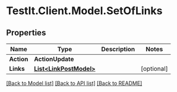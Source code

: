 # TestIt.Client.Model.SetOfLinks

## Properties

Name | Type | Description | Notes
------------ | ------------- | ------------- | -------------
**Action** | **ActionUpdate** |  | 
**Links** | [**List&lt;LinkPostModel&gt;**](LinkPostModel.md) |  | [optional] 

[[Back to Model list]](../README.md#documentation-for-models) [[Back to API list]](../README.md#documentation-for-api-endpoints) [[Back to README]](../README.md)

